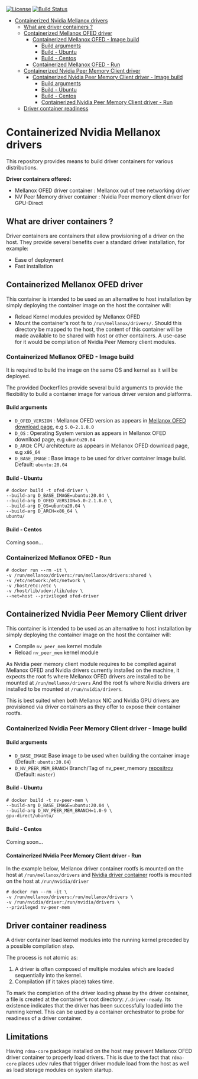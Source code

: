 [![License](https://img.shields.io/badge/License-Apache%202.0-blue.svg)](http://www.apache.org/licenses/LICENSE-2.0)
[![Build Status](https://travis-ci.com/mellanox/ofed-docker.svg?branch=master)](https://travis-ci.com/mellanox/ofed-docker)

- [Containerized Nvidia Mellanox drivers](#containerized-nvidia-mellanox-drivers)
  * [What are driver containers ?](#what-are-driver-containers--)
  * [Containerized Mellanox OFED driver](#containerized-mellanox-ofed-driver)
    + [Containerized Mellanox OFED - Image build](#containerized-mellanox-ofed---image-build)
      - [Build arguments](#build-arguments)
      - [Build - Ubuntu](#build---ubuntu)
      - [Build - Centos](#build---centos)
    + [Containerized Mellanox OFED - Run](#containerized-mellanox-ofed---run)
  * [Containerized Nvidia Peer Memory Client driver](#containerized-nvidia-peer-memory-client-driver)
    + [Containerized Nvidia Peer Memory Client driver - Image build](#containerized-nvidia-peer-memory-client-driver---image-build)
      - [Build arguments](#build-arguments-1)
      - [Build - Ubuntu](#build---ubuntu-1)
      - [Build - Centos](#build---centos-1)
      - [Containerized Nvidia Peer Memory Client driver - Run](#containerized-nvidia-peer-memory-client-driver---run)
  * [Driver container readiness](#driver-container-readiness)

# Containerized Nvidia Mellanox drivers
This repository provides means to build driver containers for various distributions.

__Driver containers offered:__
- Mellanox OFED driver container : Mellanox out of tree networking driver
- NV Peer Memory driver container : Nvidia Peer memory client driver for GPU-Direct

## What are driver containers ?
Driver containers are containers that allow provisioning of a driver on the host.
They provide several benefits over a standard driver installation, for example:
- Ease of deployment
- Fast installation

## Containerized Mellanox OFED driver
This container is intended to be used as an alternative to host installation by simply deploying
the container image on the host the container will:
* Reload Kernel modules provided by Mellanox OFED
* Mount the container's root fs to `/run/mellanox/drivers/`. Should this directory be mapped to the host,
the content of this container will be made available to be shared with host or other containers. A use-case for it
would be compilation of Nvidia Peer Memory client modules.

### Containerized Mellanox OFED - Image build
It is required to build the image on the same OS and kernel as it will be deployed.

The provided Dockerfiles provide several build arguments to provide the flexibility to build
a container image for various driver version and platforms.

#### Build arguments
- `D_OFED_VERSION` : Mellanox OFED version as appears in [Mellanox OFED download page](https://www.mellanox.com/products/infiniband-drivers/linux/mlnx_ofed),
e.g `5.0-2.1.8.0`
- `D_OS` : Operating System version as appears in Mellanox OFED downlload page, e.g `ubuntu20.04`
- `D_ARCH`: CPU architecture as appears in Mellanox OFED download page, e.g `x86_64`
- `D_BASE_IMAGE` : Base image to be used for driver container image build. Default: `ubuntu:20.04` 

#### Build - Ubuntu
```
# docker build -t ofed-driver \
--build-arg D_BASE_IMAGE=ubuntu:20.04 \
--build-arg D_OFED_VERSION=5.0-2.1.8.0 \
--build-arg D_OS=ubuntu20.04 \
--build-arg D_ARCH=x86_64 \
ubuntu/
```

#### Build - Centos
Coming soon...

### Containerized Mellanox OFED - Run
```
# docker run --rm -it \
-v /run/mellanox/drivers:/run/mellanox/drivers:shared \
-v /etc/network:/etc/network \
-v /host/etc:/etc \
-v /host/lib/udev:/lib/udev \
--net=host --privileged ofed-driver
```

## Containerized Nvidia Peer Memory Client driver
This container is intended to be used as an alternative to host installation by simply deploying
the container image on the host the container will:
* Compile `nv_peer_mem` kernel module
* Reload `nv_peer_mem` kernel module

As Nvidia peer memory client module requires to be compiled against Mellanox OFED and Nvidia drivers currently installed
on the machine, it expects the root fs where Mellanox OFED drivers are installed to be mounted at `/run/mellanox/drivers`
And the root fs where Nvidia drivers are installed to be mounted at `/run/nvidia/drivers`.

This is best suited when both Mellanox NIC and Nvidia GPU drivers are provisioned via driver
containers as they offer to expose their container rootfs. 

### Containerized Nvidia Peer Memory Client driver - Image build

#### Build arguments

- `D_BASE_IMAGE` Base image to be used when building the container image (Default: `ubuntu:20.04`)
- `D_NV_PEER_MEM_BRANCH` Branch/Tag of nv_peer_memory [repositroy](https://github.com/Mellanox/nv_peer_memory) (Default: `master`)

#### Build - Ubuntu
```
# docker build -t nv-peer-mem \
--build-arg D_BASE_IMAGE=ubuntu:20.04 \
--build-arg D_NV_PEER_MEM_BRANCH=1.0-9 \
gpu-direct/ubuntu/
```

#### Build - Centos
Coming soon...

#### Containerized Nvidia Peer Memory Client driver - Run
In the example below, Mellanox driver container rootfs is mounted on the host at `/run/mellanox/drivers`
and [Nvidia driver container](https://github.com/NVIDIA/nvidia-docker/wiki/Driver-containers-(Beta)) rootfs is mounted on the host at `/run/nvidia/driver`

```
# docker run --rm -it \
-v /run/mellanox/drivers:/run/mellanox/drivers \
-v /run/nvidia/driver:/run/nvidia/drivers \
--privileged nv-peer-mem
```

## Driver container readiness

A driver container load kernel modules into the running kernel preceded by a possible compilation
step.

The process is not atomic as:

1. A driver is often composed of multiple modules which are loaded sequentially into the kernel.
2. Compilation (if it takes place) takes time.

To mark the completion of the driver loading phase by the driver container, 
a file is created at the container's root directory: `/.driver-ready`.
Its existence indicates that the driver has been successfully loaded into the running kernel.
This can be used by a container orchestrator to probe for readiness of a driver container. 

## Limitations
Having `rdma-core` package installed on the host may prevent Mellanox OFED driver container
to properly load drivers. This is due to the fact that `rdma-core` places udev rules that trigger
driver module load from the host as well as load storage modules on system startup.
